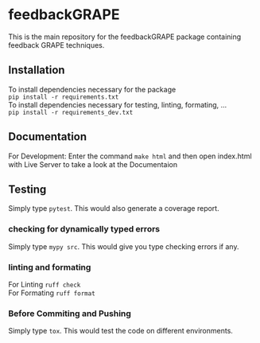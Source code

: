 # feedbackGRAPE
This is the main repository for the feedbackGRAPE package containing feedback GRAPE techniques.

## Installation
To install dependencies necessary for the package <br>
`pip install -r requirements.txt` <br>
To install dependencies necessary for testing, linting, formating, ... <br>
`pip install -r requirements_dev.txt`

## Documentation
For Development: Enter the command `make html` and then open index.html with Live Server to take a look at the Documentaion

## Testing
Simply type `pytest`. This would also generate a coverage report.

### checking for dynamically typed errors
Simply type `mypy src`. This would give you type checking errors if any.

### linting and formating
For Linting `ruff check` <br>
For Formating `ruff format` <br>

### Before Commiting and Pushing
Simply type `tox`. This would test the code on different environments.

